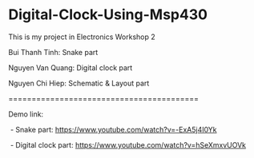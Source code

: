 # Digital-Clock-Using-Msp430
This  is my project in Electronics Workshop 2

Bui Thanh Tinh: Snake part


Nguyen Van Quang: Digital clock part


Nguyen Chi Hiep: Schematic & Layout part

=========================================


Demo link: 


  - Snake part: https://www.youtube.com/watch?v=-ExA5j4I0Yk
  
  
  - Digital clock part: https://www.youtube.com/watch?v=hSeXmxvUOVk


